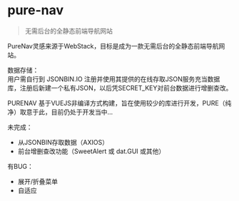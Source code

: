 # pure-nav

> 无需后台的全静态前端导航网站

PureNav灵感来源于WebStack，目标是成为一款无需后台的全静态前端导航网站。

数据存储：</br>
用户需自行到 JSONBIN.IO 注册并使用其提供的在线存取JSON服务充当数据库，注册后新建一个私有JSON，以后凭SECRET_KEY对前台数据进行增删查改。

PURENAV 基于VUEJS非编译方式构建，旨在使用较少的库进行开发，PURE（纯净）取意于此，目前仍处于开发当中...

未完成：

- 从JSONBIN存取数据（AXIOS）
- 前台增删查改功能（SweetAlert 或 dat.GUI 或其他）

有BUG：

- 展开/折叠菜单
- 自适应